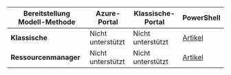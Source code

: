 | **Bereitstellung Modell-Methode** | **Azure-Portal** | **Klassische-Portal** | **PowerShell** |
|---|---|---|---|
| **Klassische** | Nicht unterstützt | Nicht unterstützt| [Artikel](../articles/vpn-gateway/vpn-gateway-about-forced-tunneling.md) | 
| **Ressourcenmanager** | Nicht unterstützt | Nicht unterstützt | [Artikel](../articles/vpn-gateway/vpn-gateway-forced-tunneling-rm.md)  |